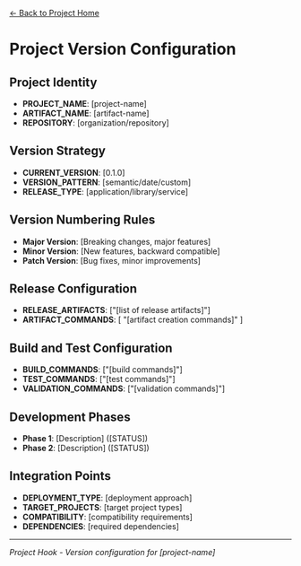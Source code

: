 [← Back to Project Home](../../../README.md)

# Project Version Configuration

## Project Identity
- **PROJECT_NAME**: [project-name]
- **ARTIFACT_NAME**: [artifact-name]
- **REPOSITORY**: [organization/repository]

## Version Strategy
- **CURRENT_VERSION**: [0.1.0]
- **VERSION_PATTERN**: [semantic/date/custom]
- **RELEASE_TYPE**: [application/library/service]

## Version Numbering Rules
- **Major Version**: [Breaking changes, major features]
- **Minor Version**: [New features, backward compatible]
- **Patch Version**: [Bug fixes, minor improvements]

## Release Configuration
- **RELEASE_ARTIFACTS**: ["[list of release artifacts]"]
- **ARTIFACT_COMMANDS**: [
  "[artifact creation commands]"
]

## Build and Test Configuration
- **BUILD_COMMANDS**: ["[build commands]"]
- **TEST_COMMANDS**: ["[test commands]"]
- **VALIDATION_COMMANDS**: ["[validation commands]"]

## Development Phases
- **Phase 1**: [Description] ([STATUS])
- **Phase 2**: [Description] ([STATUS])

## Integration Points
- **DEPLOYMENT_TYPE**: [deployment approach]
- **TARGET_PROJECTS**: [target project types]
- **COMPATIBILITY**: [compatibility requirements]
- **DEPENDENCIES**: [required dependencies]

---

*Project Hook - Version configuration for [project-name]*